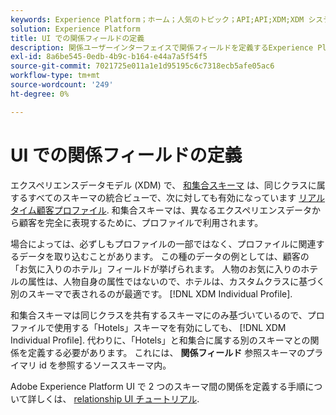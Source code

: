 ```yaml
---
keywords: Experience Platform；ホーム；人気のトピック；API;API;XDM;XDM システム；エクスペリエンスデータモデル；データモデル；ui；ワークスペース；関係；フィールド；
solution: Experience Platform
title: UI での関係フィールドの定義
description: 関係ユーザーインターフェイスで関係フィールドを定義するExperience Platformを説明します。
exl-id: 8a6be545-0edb-4b9c-b164-e44a7a5f54f5
source-git-commit: 7021725e011a1e1d95195c6c7318ecb5afe05ac6
workflow-type: tm+mt
source-wordcount: '249'
ht-degree: 0%

---
```


# UI での関係フィールドの定義

エクスペリエンスデータモデル (XDM) で、 [和集合スキーマ](../../schema/composition.md#union) は、同じクラスに属するすべてのスキーマの統合ビューで、次に対しても有効になっています [リアルタイム顧客プロファイル](../../../profile/home.md). 和集合スキーマは、異なるエクスペリエンスデータから顧客を完全に表現するために、プロファイルで利用されます。

場合によっては、必ずしもプロファイルの一部ではなく、プロファイルに関連するデータを取り込むことがあります。 この種のデータの例としては、顧客の「お気に入りのホテル」フィールドが挙げられます。 人物のお気に入りのホテルの属性は、人物自身の属性ではないので、ホテルは、カスタムクラスに基づく別のスキーマで表されるのが最適です。 [!DNL XDM Individual Profile].

和集合スキーマは同じクラスを共有するスキーマにのみ基づいているので、プロファイルで使用する「Hotels」スキーマを有効にしても、 [!DNL XDM Individual Profile]. 代わりに、「Hotels」と和集合に属する別のスキーマとの関係を定義する必要があります。 これには、 **関係フィールド** 参照スキーマのプライマリ id を参照するソーススキーマ内。

Adobe Experience Platform UI で 2 つのスキーマ間の関係を定義する手順について詳しくは、 [relationship UI チュートリアル](../../tutorials/relationship-ui.md).
